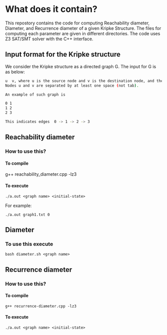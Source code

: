 # What does it contain?

This repostory contains the code for computing Reachability diameter, Diameter, and Recurrence diameter of a given Kripke Structure. 
The files for computing each parameter are given in different directories. 
The code uses Z3 SAT/SMT solver with the C++ interface. 

## Input format for the Kripke structure

We consider the Kripke structure as a directed graph G. 
The input for G is as below:

```sh
u  v, where u is the source node and v is the destination node, and there exists an edge from u to v.
Nodes u and v are separated by at least one space (not tab).

An example of such graph is

0 1
1 2
2 3

This indicates edges  0 -> 1 -> 2 -> 3
```


## Reachability diameter
### How to use this?

#### To compile 

g++ reachability_diameter.cpp -lz3

#### To execute
```SH 
./a.out <graph name> <initial-state>
```
For example:
````SH
./a.out graph1.txt 0
````


## Diameter
### To use this execute 
```SH 
bash diameter.sh <graph name>
```


## Recurrence diameter
###  How to use this?

#### To compile 
````SH
g++ recurrence-diameter.cpp -lz3
````

#### To execute
```SH 
./a.out <graph name> <initial-state>
```

